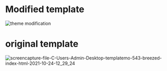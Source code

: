 # Modified template
![theme modification](https://user-images.githubusercontent.com/91652722/139401452-c26002f3-a644-40dc-8a1f-9769e68ba7a7.png)
# original template
![screencapture-file-C-Users-Admin-Desktop-templatemo-543-breezed-index-html-2021-10-24-12_29_24](https://user-images.githubusercontent.com/91652722/139402011-39596e6f-1111-464f-83b1-68fda2c3d3b4.png)
